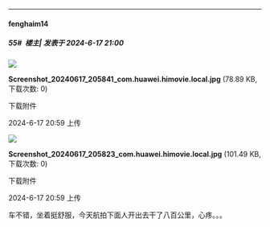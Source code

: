 ﻿
*****

####  fenghaim14  
##### 55#         楼主| 发表于 2024-6-17 21:00

<img src="https://img.saraba1st.com/forum/202406/17/205947ghk5mp5lu5muon5t.jpg" referrerpolicy="no-referrer">

<strong>Screenshot_20240617_205841_com.huawei.himovie.local.jpg</strong> (78.89 KB, 下载次数: 0)

下载附件

2024-6-17 20:59 上传

<img src="https://img.saraba1st.com/forum/202406/17/205951shh88hhlo8fwlw4z.jpg" referrerpolicy="no-referrer">

<strong>Screenshot_20240617_205823_com.huawei.himovie.local.jpg</strong> (101.49 KB, 下载次数: 0)

下载附件

2024-6-17 20:59 上传

车不错，坐着挺舒服，今天航拍下面人开出去干了八百公里，心疼。。。

